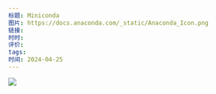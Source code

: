 ```yaml
---
标题: Miniconda
图片: https://docs.anaconda.com/_static/Anaconda_Icon.png
链接: 
时时: 
评价: 
tags: 
时间: 2024-04-25
---
```

![](Pasted%20image%2020240425121344.png)
